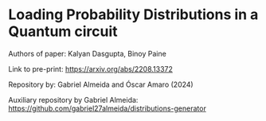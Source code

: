 # Loading Probability Distributions in a Quantum circuit

Authors of paper: Kalyan Dasgupta, Binoy Paine

Link to pre-print: https://arxiv.org/abs/2208.13372

Repository by: Gabriel Almeida and Óscar Amaro (2024)

Auxiliary repository by Gabriel Almeida: https://github.com/gabriel27almeida/distributions-generator
